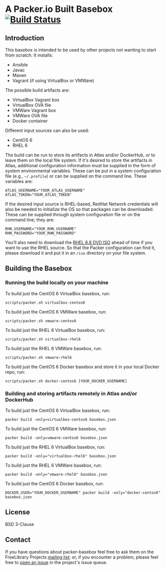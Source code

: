 # A Packer.io Built Basebox [![Build Status](https://travis-ci.org/ksclarke/packer-basebox.svg?branch=master)](https://travis-ci.org/ksclarke/packer-basebox)

## Introduction

This basebox is intended to be used by other projects not wanting to start from scratch. It installs:

* Ansible
* Javac
* Maven
* Vagrant (if using VirtualBox or VMWare)

The possible build artifacts are:

* VirtualBox Vagrant box
* VirtualBox OVA file
* VMWare Vagrant box
* VMWare OVA file
* Docker container

Different input sources can also be used:

* CentOS 6
* RHEL 6

The build can be run to store its artifacts in Atlas and/or DockerHub, or to leave them on the local file system. If it's desired to store the artifacts in Atlas, additional configuration information must be supplied in the form of system environmental variables. These can be put in a system configuration file (e.g., `~/.profile`) or can be supplied on the command line. These variables are:

    ATLAS_USERNAME="YOUR_ATLAS_USERNAME"
    ATLAS_TOKEN="YOUR_ATLAS_TOKEN"

If the desired input source is RHEL-based, RedHat Network credentials will also be needed to initialize the OS so that packages can be downloaded. These can be supplied through system configuration file or on the command line; they are:

    RHN_USERNAME="YOUR_RHN_USERNAME"
    RHN_PASSWORD="YOUR_RHN_PASSWORD"

You'll also need to download the [RHEL 6.8 DVD ISO](https://access.redhat.com/downloads/content/69/ver=/rhel---6/6.8/x86_64/product-software) ahead of time if you want to use the RHEL source. So that the Packer configuration can find it, please download it and put it in an `/iso` directory on your file system.

## Building the Basebox

### Running the build locally on your machine

To build just the CentOS 6 VirtualBox basebox, run:

    scripts/packer.sh virtualbox-centos6

To build just the CentOS 6 VMWare basebox, run:

    scripts/packer.sh vmware-centos6

To build just the RHEL 6 VirtualBox basebox, run:

    scripts/packer.sh virtualbox-rhel6

To build just the RHEL 6 VMWare basebox, run:

    scripts/packer.sh vmware-rhel6

To build just the CentOS 6 Docker basebox and store it in your local Docker repo, run:

    scripts/packer.sh docker-centos6 [YOUR_DOCKER_USERNAME]

### Building and storing artifacts remotely in Atlas and/or DockerHub

To build just the CentOS 6 VirtualBox basebox, run:

    packer build -only=virtualbox-centos6 basebox.json

To build just the CentOS 6 VMWare basebox, run:

    packer build -only=vmware-centos6 basebox.json

To build just the RHEL 6 VirtualBox basebox, run:

    packer build -only="virtualbox-rhel6" basebox.json

To build just the RHEL 6 VMWare basebox, run:

    packer build -only="vmware-rhel6" basebox.json

To build just the CentOS 6 Docker basebox, run:

    DOCKER_USER="YOUR_DOCKER_USERNAME" packer build -only="docker-centos6" basebox.json

## License

BSD 3-Clause

## Contact

If you have questions about packer-basebox feel free to ask them on the FreeLibrary Projects [mailing list](https://groups.google.com/forum/#!forum/freelibrary-projects); or, if you encounter a problem, please feel free to [open an issue](https://github.com/ksclarke/packer-basebox/issues "GitHub Issue Queue") in the project's issue queue.
